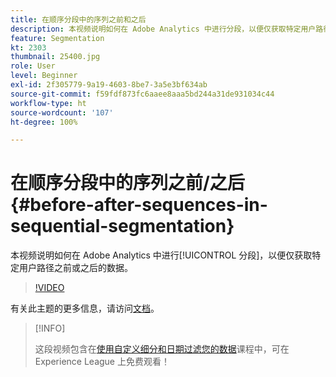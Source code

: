 ```yaml
---
title: 在顺序分段中的序列之前和之后
description: 本视频说明如何在 Adobe Analytics 中进行分段，以便仅获取特定用户路径之前或之后的数据。
feature: Segmentation
kt: 2303
thumbnail: 25400.jpg
role: User
level: Beginner
exl-id: 2f305779-9a19-4603-8be7-3a5e3bf634ab
source-git-commit: f59fdf873fc6aaee8aaa5bd244a31de931034c44
workflow-type: ht
source-wordcount: '107'
ht-degree: 100%

---
```


# 在顺序分段中的序列之前/之后 {#before-after-sequences-in-sequential-segmentation}

本视频说明如何在 Adobe Analytics 中进行[!UICONTROL 分段]，以便仅获取特定用户路径之前或之后的数据。

>[!VIDEO](https://video.tv.adobe.com/v/25400/?quality=12)

有关此主题的更多信息，请访问[文档](https://experienceleague.adobe.com/docs/analytics/components/segmentation/segmentation-workflow/seg-sequential-build.html?lang=zh-Hans)。

>[!INFO]
>
> 这段视频包含在[使用自定义细分和日期过滤您的数据](https://experienceleague.adobe.com/?recommended=Analytics-U-1-2021.1.filterdata)课程中，可在 Experience League 上免费观看！

